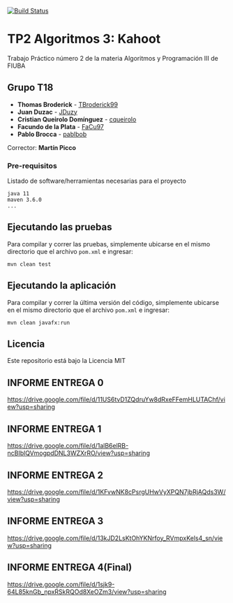 [![Build Status](https://travis-ci.org/TBroderick99/Algo-3-TP2.svg?branch=master)](https://travis-ci.org/github/TBroderick99/Algo-3-TP2)

# TP2 Algoritmos 3: Kahoot

Trabajo Práctico número 2 de la materia Algoritmos y Programación III de FIUBA

## Grupo T18

* **Thomas Broderick** - [TBroderick99](https://github.com/TBroderick99)
* **Juan Duzac** - [JDuzy](https://github.com/JDuzy)
* **Cristian Queirolo Domínguez** - [cqueirolo](https://github.com/cqueirolo)
* **Facundo de la Plata** - [FaCu97](https://github.com/FaCu97)
* **Pablo Brocca** - [pablbob](https://github.com/pablbob)

Corrector: **Martín Picco**

### Pre-requisitos

Listado de software/herramientas necesarias para el proyecto

```
java 11
maven 3.6.0
...
```

## Ejecutando las pruebas

Para compilar y correr las pruebas, simplemente ubicarse en el mismo directorio que el archivo `pom.xml` e ingresar:

```shell script
mvn clean test
```

## Ejecutando la aplicación

Para compilar y correr la última versión del código, simplemente ubicarse en el mismo directorio que el archivo `pom.xml` e ingresar:

```shell script
mvn clean javafx:run
```
## Licencia

Este repositorio está bajo la Licencia MIT

## INFORME ENTREGA 0

https://drive.google.com/file/d/11US6tvD1ZQdruYw8dRxeFFemHLUTAChf/view?usp=sharing

## INFORME ENTREGA 1

https://drive.google.com/file/d/1alB6elRB-ncBIblQVmogpdDNL3WZXrRO/view?usp=sharing

## INFORME ENTREGA 2

https://drive.google.com/file/d/1KFvwNK8cPsrgUHwVyXPQN7jbRjAQds3W/view?usp=sharing

## INFORME ENTREGA 3

https://drive.google.com/file/d/13kJD2LsKtOhYKNrfoy_RVmpxKels4_sn/view?usp=sharing

## INFORME ENTREGA 4(Final)

https://drive.google.com/file/d/1sjk9-64L85knGb_npxRSkRQOd8XeOZm3/view?usp=sharing

